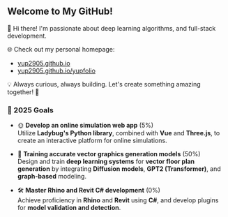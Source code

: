 ## Welcome to My GitHub!
👋 Hi there! I'm passionate about deep learning algorithms, and full-stack development.

🌐 Check out my personal homepage: 
+ [yup2905.github.io](https://yup2905.github.io/?t=forceupdate#/)
+ [yup2905.github.io/yupfolio](https://yup2905.github.io/yupfolio/)

💡 Always curious, always building. Let's create something amazing together! 🚀

### 🎯 2025 Goals

- 🌞 **Develop an online simulation web app** (5%)  
  Utilize **Ladybug's Python library**, combined with **Vue** and **Three.js**, to create an interactive platform for online simulations.

- 🧠 **Training accurate vector graphics generation models** (50%)  
  Design and train **deep learning systems** for **vector floor plan generation** by integrating **Diffusion models**, **GPT2 (Transformer)**, and **graph-based** modeling.

- 🛠️ **Master Rhino and Revit C# development** (0%)  
  Achieve proficiency in **Rhino** and **Revit** using **C#**, and develop plugins for **model validation and detection**.
